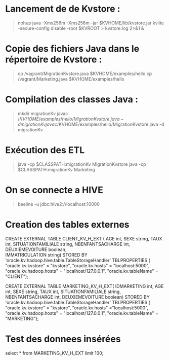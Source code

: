 # Lancement de de Kvstore :
 
> nohup java -Xmx256m -Xms256m -jar $KVHOME/lib/kvstore.jar kvlite -secure-config disable -root $KVROOT > kvstore.log 2>&1 &

# Copie des fichiers Java dans le répertoire de Kvstore :
>cp /vagrant/MigrationKvstore.java $KVHOME/examples/hello
>cp /vagrant/Marketing.java $KVHOME/examples/hello

# Compilation des classes Java :
>mkdir migrationKv
>javac /$KVHOME/examples/hello/MigrationKvstore.java -d migrationKv
>javac /$KVHOME/examples/hello/MigrationKvstore.java -d migrationKv

# Exécution des ETL 
>java -cp $CLASSPATH:migrationKv MigrationKvstore
>java -cp $CLASSPATH:migrationKv Marketing

# On se connecte a HIVE
>beeline -u jdbc:hive2://localhost:10000

# Creation des tables externes 
CREATE EXTERNAL TABLE CLIENT_KV_H_EXT  (
AGE int, 
SEXE string, 
TAUX int, 
SITUATIONFAMILIALE string, 
NBENFANTSACHARGE int, 
DEUXIEMEVOITURE boolean,  
IMMATRICULATION string)
STORED BY 'oracle.kv.hadoop.hive.table.TableStorageHandler'
TBLPROPERTIES (
"oracle.kv.kvstore" = "kvstore",
"oracle.kv.hosts" = "localhost:5000", 
"oracle.kv.hadoop.hosts" = "localhost/127.0.0.1", 
"oracle.kv.tableName" = "CLIENT");

CREATE EXTERNAL TABLE MARKETING_KV_H_EXT(
    IDMARKETING int,
    AGE int, 
    SEXE string, 
    TAUX int, 
    SITUATIONFAMILIALE string, 
    NBENFANTSACHARGE int, 
    DEUXIEMEVOITURE boolean)
STORED BY 'oracle.kv.hadoop.hive.table.TableStorageHandler'
TBLPROPERTIES (
"oracle.kv.kvstore" = "kvstore",
"oracle.kv.hosts" ="localhost:5000", 
"oracle.kv.hadoop.hosts" = "localhost/127.0.0.1", 
"oracle.kv.tableName" = "MARKETING");

# Test des donnees insérées
select * from MARKETING_KV_H_EXT limit 100;






